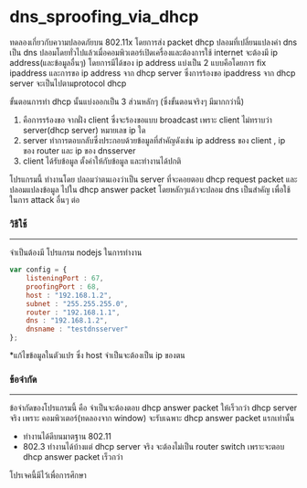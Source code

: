 # dns_sproofing_via_dhcp

ทดลองเกี่ยวกับความปลอดภัยบน 802.11x โดยการส่ง packet dhcp ปลอมที่เปลี่ยนแปลงค่า dns เป็น dns ปลอมโดยทั่วไปแล้วเมื่อคอมพิวเตอร์เปิดเครื่องและต้องการใช้ internet จะต้องมี ip address(และข้อมูลอื่นๆ) โดยการมีได้ของ ip address แบ่งเป็น 2 แบบคือโดยการ fix ipaddress และการขอ ip address จาก dhcp server ซึ่งการร้องขอ ipaddress จาก dhcp server จะเป็นไปตามprotocol dhcp

ขั้นตอนการทำ dhcp นั้นแบ่งออกเป็น 3 ส่วนหลักๆ (ซึ่งขั้นตอนจริงๆ มีมากกว่านี้)
1. คือการรร้องขอ จากฝั่ง client ซึ่งจะร้องขอแบบ broadcast เพราะ client ไม่ทราบว่า server(dhcp server) หมายเลข ip ใด
2. server ทำการตอบกลับซึ่งประกอบด้วยข้อมูลที่สำคัญดังเช่น ip address ของ client , ip ของ router และ ip ของ dnsserver
3. client ได้รับข้อมูล ตั้งค่าให้กับข้อมูล และทำงานได้ปกติ

โปรแกรมนี้ ทำงานโดย ปลอมว่าตนเองว่าเป็น server ที่จะคอยตอบ dhcp request packet และปลอมแปลงข้อมูล ไปใน dhcp answer packet โดยหลักๆแล้วจะปลอม dns เป็นสำคัญ เพื่อใช้ในการ attack อื่นๆ ต่อ


### วิธีใช้
------
จำเป็นต้องมี โปรแกรม nodejs ในการทำงาน
```javascript
var config = {
    listeningPort : 67,
    proofingPort : 68,
    host : "192.168.1.2",
    subnet : "255.255.255.0",
    router : "192.168.1.1",
    dns : "192.168.1.2",
    dnsname : "testdnsserver"
};
```
*แก้ไขข้อมูลในตัวแปร ซึ่ง host จำเป็นจะต้องเป็น ip ของตน


### ข้อจำกัด
------
ข้อจำกัดของโปรแกรมนี้ คือ จำเป็นจะต้องตอบ dhcp answer packet ให้เร็วกว่า dhcp server จริง เพราะ คอมพิวเตอร์(ทดลองจาก window) จะรับเฉพาะ 
dhcp answer packet แรกเท่านั้น
- ทำงานได้ดีบนมาตฐาน 802.11
- 802.3 ทำงานได้บ้างแต่ dhcp server จริง จะต้องไม่เป็น router switch เพราะจะตอบ dhcp answer packet เร็วกว่า


โปรเจคนี้มีไว้เพื่อการศึกษา
